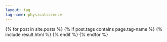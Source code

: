 ```yaml
---
layout: tag
tag-name: physicalscience
---
```

{% for post in site.posts %}
{% if post.tags contains page.tag-name %}
{% include result.html %}
{% endif %}
{% endfor %}
